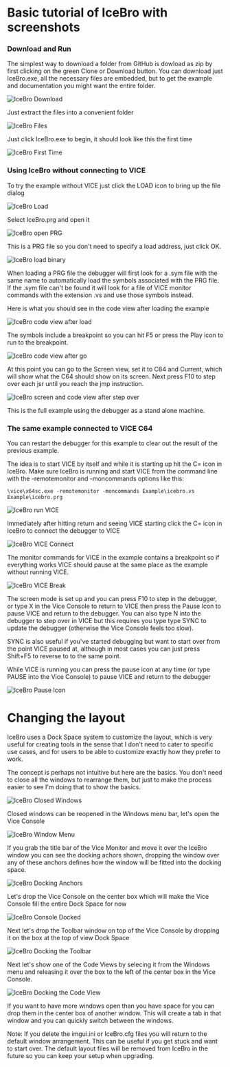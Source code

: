 # Basic tutorial of IceBro with screenshots

### Download and Run

The simplest way to download a folder from GitHub is dowload as zip by first clicking on the green Clone or Download button. You can download
just IceBro.exe, all the necessary files are embedded, but to get the example and documentation you might want the entire folder.

![IceBro Download](Basics/download.png)

Just extract the files into a convenient folder

![IceBro Files](Basics/folder.png)

Just click IceBro.exe to begin, it should look like this the first time

![IceBro First Time](Basics/icebro.png)

### Using IceBro without connecting to VICE

To try the example without VICE just click the LOAD icon to bring up the file dialog

![IceBro Load](Basics/load.png)

Select IceBro.prg and open it

![IceBro open PRG](Basics/example_folder.png)

This is a PRG file so you don't need to specify a load address, just click OK.

![IceBro load binary](Basics/load_binary.png)

When loading a PRG file the debugger will first look for a .sym file with the same name to automatically load the symbols associated with the PRG file. If the .sym file can't be found it will look for a file of VICE monitor commands with the extension .vs and use those symbols instead.

Here is what you should see in the code view after loading the example

![IceBro code view after load](Basics/code_after_load.png)

The symbols include a breakpoint so you can hit F5 or press the Play icon to run to the breakpoint.

![IceBro code view after go](Basics/code_after_go.png)

At this point you can go to the Screen view, set it to C64 and Current, which will show what the C64 should show on its screen. Next press
F10 to step over each jsr until you reach the jmp instruction.

![IceBro screen and code view after step over](Basics/code_after_step_over.png)

This is the full example using the debugger as a stand alone machine.

### The same example connected to VICE C64

You can restart the debugger for this example to clear out the result of the previous example.

The idea is to start VICE by itself and while it is starting up hit the C= icon in IceBro. Make sure IceBro is running and start VICE from the command line with the -remotemonitor and -moncommands options like this:

	\vice\x64sc.exe -remotemonitor -moncommands Example\icebro.vs Example\icebro.prg

![IceBro run VICE](Basics/vice_cmd.png)

Immediately after hitting return and seeing VICE starting click the C= icon in IceBro to connect the debugger to VICE

![IceBro VICE Connect](Basics/vice_connect.png)

The monitor commands for VICE in the example contains a breakpoint so if everything works
VICE should pause at the same place as the example without running VICE.

![IceBro VICE Break](Basics/vice_break.png)

The screen mode is set up and you can press F10 to step in the debugger, or type X in the Vice Console to return to VICE then press the Pause Icon to pause VICE and return to the debugger. You can also type N into the debugger to step over in VICE but this requires you type type SYNC to update the debugger (otherwise the Vice Console feels too slow).

SYNC is also useful if you've started debugging but want to start over from the point VICE paused at, although in most cases you can just press Shift+F5 to reverse to to the same point.

While VICE is running you can press the pause icon at any time (or type PAUSE into the Vice Console) to pause VICE and return to the debugger

![IceBro Pause Icon](Basics/pause_icon.png)


# Changing the layout

IceBro uses a Dock Space system to customize the layout, which is very useful for creating tools in the sense that I don't need to cater to specific use cases, and for users to be able to customize exactly how they prefer to work.

The concept is perhaps not intuitive but here are the basics. You don't need to close all the windows to rearrange them, but just to make the process easier to see I'm doing that to show the basics.

![IceBro Closed Windows](Basics/closed_all_windows_except_toolbar.png)

Closed windows can be reopened in the Windows menu bar, let's open the Vice Console

![IceBro Window Menu](Basics/icebro_windows.png)

If you grab the title bar of the Vice Monitor and move it over the IceBro window you can see the docking achors shown, dropping the window over any of these anchors defines how the window will be fitted into the docking space.

![IceBro Docking Anchors](Basics/icebro_dock_anchors.png)

Let's drop the Vice Console on the center box which will make the Vice Console fill the entire Dock Space for now

![IceBro Console Docked](Basics/icebro_console_docked.png)

Next let's drop the Toolbar window on top of the Vice Console by dropping it on the box at the top of view Dock Space

![IceBro Docking the Toolbar](Basics/icebro_dock_toolbar.png)

Next let's show one of the Code Views by selecing it from the Windows menu and releasing it over the box to the left of the center box in the Vice Console.

![IceBro Docking the Code View](Basics/dock_code_view.png)

If you want to have more windows open than you have space for you can drop them in the center box of another window. This will create a tab in that window and you can quickly switch between the windows.

Note: If you delete the imgui.ini or IceBro.cfg files you will return to the default window arrangement. This can be useful if you get stuck and want to start over. The default layout files will be removed from IceBro in the future so you can keep your setup when upgrading.
